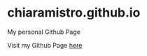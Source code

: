 # chiaramistro.github.io
My personal Github Page

Visit my Github Page [here](https://chiaramistro.github.io/)
